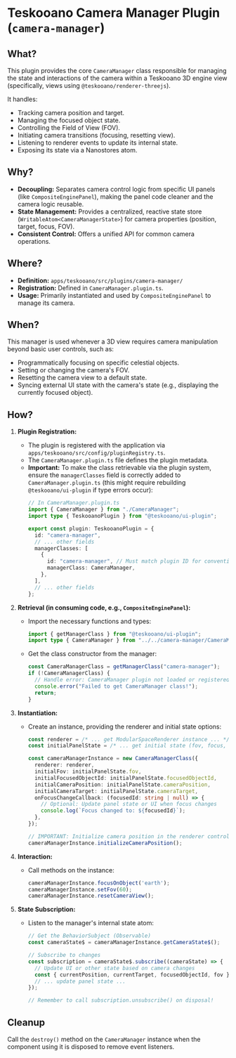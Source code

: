 # Teskooano Camera Manager Plugin (`camera-manager`)

## What?

This plugin provides the core `CameraManager` class responsible for managing the state and interactions of the camera within a Teskooano 3D engine view (specifically, views using `@teskooano/renderer-threejs`).

It handles:
*   Tracking camera position and target.
*   Managing the focused object state.
*   Controlling the Field of View (FOV).
*   Initiating camera transitions (focusing, resetting view).
*   Listening to renderer events to update its internal state.
*   Exposing its state via a Nanostores atom.

## Why?

*   **Decoupling:** Separates camera control logic from specific UI panels (like `CompositeEnginePanel`), making the panel code cleaner and the camera logic reusable.
*   **State Management:** Provides a centralized, reactive state store (`WritableAtom<CameraManagerState>`) for camera properties (position, target, focus, FOV).
*   **Consistent Control:** Offers a unified API for common camera operations.

## Where?

*   **Definition:** `apps/teskooano/src/plugins/camera-manager/`
*   **Registration:** Defined in `CameraManager.plugin.ts`.
*   **Usage:** Primarily instantiated and used by `CompositeEnginePanel` to manage its camera.

## When?

This manager is used whenever a 3D view requires camera manipulation beyond basic user controls, such as:
*   Programmatically focusing on specific celestial objects.
*   Setting or changing the camera's FOV.
*   Resetting the camera view to a default state.
*   Syncing external UI state with the camera's state (e.g., displaying the currently focused object).

## How?

1.  **Plugin Registration:**
    *   The plugin is registered with the application via `apps/teskooano/src/config/pluginRegistry.ts`.
    *   The `CameraManager.plugin.ts` file defines the plugin metadata.
    *   **Important:** To make the class retrievable via the plugin system, ensure the `managerClasses` field is correctly added to `CameraManager.plugin.ts` (this might require rebuilding `@teskooano/ui-plugin` if type errors occur):
        ```typescript
        // In CameraManager.plugin.ts
        import { CameraManager } from "./CameraManager";
        import type { TeskooanoPlugin } from "@teskooano/ui-plugin";

        export const plugin: TeskooanoPlugin = {
          id: "camera-manager",
          // ... other fields
          managerClasses: [
            {
              id: "camera-manager", // Must match plugin ID for convention
              managerClass: CameraManager,
            },
          ],
          // ... other fields
        };
        ```

2.  **Retrieval (in consuming code, e.g., `CompositeEnginePanel`):**
    *   Import the necessary functions and types:
        ```typescript
        import { getManagerClass } from "@teskooano/ui-plugin";
        import type { CameraManager } from "../../camera-manager/CameraManager"; // Type import
        ```
    *   Get the class constructor from the manager:
        ```typescript
        const CameraManagerClass = getManagerClass("camera-manager");
        if (!CameraManagerClass) {
          // Handle error: CameraManager plugin not loaded or registered correctly
          console.error("Failed to get CameraManager class!");
          return;
        }
        ```

3.  **Instantiation:**
    *   Create an instance, providing the renderer and initial state options:
        ```typescript
        const renderer = /* ... get ModularSpaceRenderer instance ... */;
        const initialPanelState = /* ... get initial state (fov, focus, pos, target) ... */;

        const cameraManagerInstance = new CameraManagerClass({
          renderer: renderer,
          initialFov: initialPanelState.fov,
          initialFocusedObjectId: initialPanelState.focusedObjectId,
          initialCameraPosition: initialPanelState.cameraPosition,
          initialCameraTarget: initialPanelState.cameraTarget,
          onFocusChangeCallback: (focusedId: string | null) => {
            // Optional: Update panel state or UI when focus changes
            console.log(`Focus changed to: ${focusedId}`);
          },
        });

        // IMPORTANT: Initialize camera position in the renderer controls
        cameraManagerInstance.initializeCameraPosition();
        ```

4.  **Interaction:**
    *   Call methods on the instance:
        ```typescript
        cameraManagerInstance.focusOnObject('earth');
        cameraManagerInstance.setFov(60);
        cameraManagerInstance.resetCameraView();
        ```

5.  **State Subscription:**
    *   Listen to the manager's internal state atom:
        ```typescript
        // Get the BehaviorSubject (Observable)
        const cameraState$ = cameraManagerInstance.getCameraState$();

        // Subscribe to changes
        const subscription = cameraState$.subscribe((cameraState) => {
          // Update UI or other state based on camera changes
          const { currentPosition, currentTarget, focusedObjectId, fov } = cameraState;
          // ... update panel state ...
        });

        // Remember to call subscription.unsubscribe() on disposal!
        ```

## Cleanup

Call the `destroy()` method on the `CameraManager` instance when the component using it is disposed to remove event listeners. 